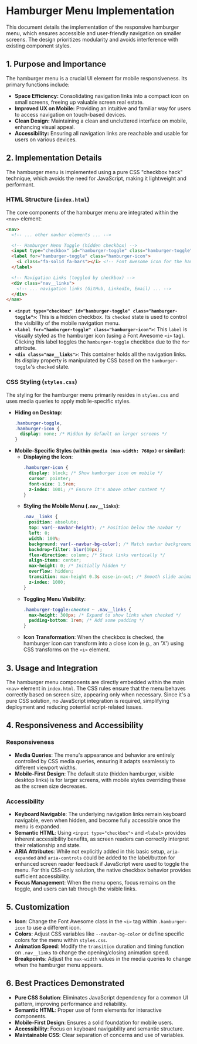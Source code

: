# Hamburger Menu Implementation

This document details the implementation of the responsive hamburger menu, which ensures accessible and user-friendly navigation on smaller screens. The design prioritizes modularity and avoids interference with existing component styles.

## 1. Purpose and Importance

The hamburger menu is a crucial UI element for mobile responsiveness. Its primary functions include:
*   **Space Efficiency:** Consolidating navigation links into a compact icon on small screens, freeing up valuable screen real estate.
*   **Improved UX on Mobile:** Providing an intuitive and familiar way for users to access navigation on touch-based devices.
*   **Clean Design:** Maintaining a clean and uncluttered interface on mobile, enhancing visual appeal.
*   **Accessibility:** Ensuring all navigation links are reachable and usable for users on various devices.

## 2. Implementation Details

The hamburger menu is implemented using a pure CSS "checkbox hack" technique, which avoids the need for JavaScript, making it lightweight and performant.

### HTML Structure (`index.html`)

The core components of the hamburger menu are integrated within the `<nav>` element:

```html
<nav>
  <!-- ... other navbar elements ... -->

  <!-- Hamburger Menu Toggle (hidden checkbox) -->
  <input type="checkbox" id="hamburger-toggle" class="hamburger-toggle">
  <label for="hamburger-toggle" class="hamburger-icon">
    <i class="fa-solid fa-bars"></i> <!-- Font Awesome icon for the hamburger -->
  </label>

  <!-- Navigation Links (toggled by checkbox) -->
  <div class="nav__links">
    <!-- ... navigation links (GitHub, LinkedIn, Email) ... -->
  </div>
</nav>
```

*   **`<input type="checkbox" id="hamburger-toggle" class="hamburger-toggle">`**: This is a hidden checkbox. Its `checked` state is used to control the visibility of the mobile navigation menu.
*   **`<label for="hamburger-toggle" class="hamburger-icon">`**: This `label` is visually styled as the hamburger icon (using a Font Awesome `<i>` tag). Clicking this label toggles the `hamburger-toggle` checkbox due to the `for` attribute.
*   **`<div class="nav__links">`**: This container holds all the navigation links. Its display property is manipulated by CSS based on the `hamburger-toggle`'s `checked` state.

### CSS Styling (`styles.css`)

The styling for the hamburger menu primarily resides in `styles.css` and uses media queries to apply mobile-specific styles.

*   **Hiding on Desktop**:
    ```css
    .hamburger-toggle,
    .hamburger-icon {
      display: none; /* Hidden by default on larger screens */
    }
    ```
*   **Mobile-Specific Styles (within `@media (max-width: 768px)` or similar)**:
    *   **Displaying the Icon**:
        ```css
        .hamburger-icon {
          display: block; /* Show hamburger icon on mobile */
          cursor: pointer;
          font-size: 1.5rem;
          z-index: 1001; /* Ensure it's above other content */
        }
        ```
    *   **Styling the Mobile Menu (`.nav__links`)**:
        ```css
        .nav__links {
          position: absolute;
          top: var(--navbar-height); /* Position below the navbar */
          left: 0;
          width: 100%;
          background: var(--navbar-bg-color); /* Match navbar background */
          backdrop-filter: blur(10px);
          flex-direction: column; /* Stack links vertically */
          align-items: center;
          max-height: 0; /* Initially hidden */
          overflow: hidden;
          transition: max-height 0.3s ease-in-out; /* Smooth slide animation */
          z-index: 1000;
        }
        ```
    *   **Toggling Menu Visibility**:
        ```css
        .hamburger-toggle:checked ~ .nav__links {
          max-height: 300px; /* Expand to show links when checked */
          padding-bottom: 1rem; /* Add some padding */
        }
        ```
    *   **Icon Transformation**: When the checkbox is checked, the hamburger icon can transform into a close icon (e.g., an 'X') using CSS transforms on the `<i>` element.

## 3. Usage and Integration

The hamburger menu components are directly embedded within the main `<nav>` element in `index.html`. The CSS rules ensure that the menu behaves correctly based on screen size, appearing only when necessary. Since it's a pure CSS solution, no JavaScript integration is required, simplifying deployment and reducing potential script-related issues.

## 4. Responsiveness and Accessibility

### Responsiveness

*   **Media Queries**: The menu's appearance and behavior are entirely controlled by CSS media queries, ensuring it adapts seamlessly to different viewport widths.
*   **Mobile-First Design**: The default state (hidden hamburger, visible desktop links) is for larger screens, with mobile styles overriding these as the screen size decreases.

### Accessibility

*   **Keyboard Navigable**: The underlying navigation links remain keyboard navigable, even when hidden, and become fully accessible once the menu is expanded.
*   **Semantic HTML**: Using `<input type="checkbox">` and `<label>` provides inherent accessibility benefits, as screen readers can correctly interpret their relationship and state.
*   **ARIA Attributes**: While not explicitly added in this basic setup, `aria-expanded` and `aria-controls` could be added to the label/button for enhanced screen reader feedback if JavaScript were used to toggle the menu. For this CSS-only solution, the native checkbox behavior provides sufficient accessibility.
*   **Focus Management**: When the menu opens, focus remains on the toggle, and users can tab through the visible links.

## 5. Customization

*   **Icon**: Change the Font Awesome class in the `<i>` tag within `.hamburger-icon` to use a different icon.
*   **Colors**: Adjust CSS variables like `--navbar-bg-color` or define specific colors for the menu within `styles.css`.
*   **Animation Speed**: Modify the `transition` duration and timing function on `.nav__links` to change the opening/closing animation speed.
*   **Breakpoints**: Adjust the `max-width` values in the media queries to change when the hamburger menu appears.

## 6. Best Practices Demonstrated

*   **Pure CSS Solution**: Eliminates JavaScript dependency for a common UI pattern, improving performance and reliability.
*   **Semantic HTML**: Proper use of form elements for interactive components.
*   **Mobile-First Design**: Ensures a solid foundation for mobile users.
*   **Accessibility**: Focus on keyboard navigability and semantic structure.
*   **Maintainable CSS**: Clear separation of concerns and use of variables.